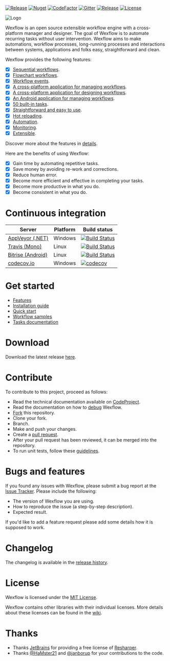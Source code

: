[![Release](http://img.shields.io/badge/release-v2.2-brightgreen.svg)](https://github.com/aelassas/Wexflow/releases/latest) [![Nuget](http://img.shields.io/badge/nuget-v2.2.0-blue.svg)](https://www.nuget.org/packages/Wexflow) [![CodeFactor](https://www.codefactor.io/repository/github/aelassas/wexflow/badge)](https://www.codefactor.io/repository/github/aelassas/wexflow) [![Gitter](https://badges.gitter.im/Join%20Chat.svg)](https://gitter.im/Wexflow/Lobby) [![Release](http://img.shields.io/badge/PRs-welcome-brightgreen.svg)](https://github.com/aelassas/Wexflow#contribute) [![License](http://img.shields.io/badge/license-MIT-blue.svg)](https://github.com/aelassas/Wexflow/blob/master/LICENSE.txt)

![Logo](https://aelassas.github.io/wexflow/images/wexflow.png "Logo")

<!--
[![forthebadge](http://forthebadge.com/images/badges/made-with-c-sharp.svg)](http://forthebadge.com)
[![forthebadge](http://forthebadge.com/images/badges/built-with-love.svg)](http://forthebadge.com)
-->

Wexflow is an open source extensible workflow engine with a cross-platform manager and designer. The goal of Wexflow is to automate recurring tasks without user intervention. Wexflow aims to make automations, workflow processes, long-running processes and interactions between systems, applications and folks easy, straightforward and clean.

Wexflow provides the following features:

- [x] [Sequential workflows](https://github.com/aelassas/Wexflow/wiki/Samples#sequential-workflows).
- [x] [Flowchart workflows](https://github.com/aelassas/Wexflow/wiki/Samples#flowchart-workflows).
- [x] [Workflow events](https://github.com/aelassas/Wexflow/wiki/Samples#workflow-events).
- [x] [A cross-platform application for managing workflows](https://github.com/aelassas/Wexflow/wiki/Usage#wexflow-manager).
- [x] [A cross-platform application for designing workflows](https://github.com/aelassas/Wexflow/wiki/Usage#wexflow-web-designer).
- [x] [An Android application for managing workflows](https://github.com/aelassas/Wexflow/wiki/Usage#wexflow-android-manager).
- [x] [50 built-in tasks](https://github.com/aelassas/Wexflow/wiki/Tasks-documentation).
- [x] [Straightforward and easy to use](https://github.com/aelassas/Wexflow/wiki/Usage).
- [x] [Hot reloading](https://github.com/aelassas/Wexflow/wiki/Hot-reloading).
- [x] [Automation](https://github.com/aelassas/Wexflow/wiki/Automation).
- [x] [Monitoring](https://github.com/aelassas/Wexflow/wiki/Monitoring).
- [x] [Extensible](https://github.com/aelassas/Wexflow/wiki/Extensible).

Discover more about the features in [details](https://github.com/aelassas/Wexflow/wiki).

Here are the benefits of using Wexflow:

- [x] Gain time by automating repetitive tasks.
- [x] Save money by avoiding re-work and corrections.
- [x] Reduce human error.
- [x] Become more efficient and effective in completing your tasks.
- [x] Become more productive in what you do.
- [x] Become consistent in what you do.

# Continuous integration

|  Server | Platform | Build status |
----------|--------|----------|
| [AppVeyor (.NET)](https://www.appveyor.com/) | Windows |[![Build Status](https://ci.appveyor.com/api/projects/status/github/aelassas/Wexflow?svg=true)](https://ci.appveyor.com/project/aelassas/wexflow)|
| [Travis (Mono)](https://travis-ci.org/) | Linux |[![Build Status](https://travis-ci.org/aelassas/Wexflow.svg?branch=master)](https://travis-ci.org/aelassas/Wexflow)|
| [Bitrise (Android)](https://www.bitrise.io/)| Linux|[![Build Status](https://www.bitrise.io/app/55915da1dc7572b3.svg?token=xIjHVgLQu_DktBPbJEPTOA)](https://www.bitrise.io/app/55915da1dc7572b3)|
|[codecov.io](https://codecov.io)|Windows|[![codecov](https://codecov.io/gh/aelassas/Wexflow/branch/master/graph/badge.svg)](https://codecov.io/gh/aelassas/Wexflow)|

# Get started

- [Features](https://github.com/aelassas/Wexflow/wiki)
- [Installation guide](https://github.com/aelassas/Wexflow/wiki/Installation)
- [Quick start](https://github.com/aelassas/Wexflow/wiki/Usage)
- [Workflow samples](https://github.com/aelassas/Wexflow/wiki/Samples)
- [Tasks documentation](https://github.com/aelassas/Wexflow/wiki/Tasks-documentation)

# Download

Download the latest release [here](https://github.com/aelassas/Wexflow/releases/latest).

# Contribute
To contribute to this project, proceed as follows:
- Read the technical documentation available on [CodeProject](https://www.codeproject.com/Articles/1164009/Wexflow-Open-source-workflow-engine-in-Csharp#code).
- Read the documentation on how to [debug](https://github.com/aelassas/Wexflow/wiki/Debug) Wexflow.
- [Fork](https://guides.github.com/activities/forking/) this repository.
- Clone your fork.
- Branch.
- Make and push your changes.
- Create a [pull request](https://help.github.com/articles/creating-a-pull-request/).
- After your pull request has been reviewed, it can be merged into the repository.
- To run unit tests, follow these [guidelines](https://github.com/aelassas/Wexflow/wiki/How-to-run-unit-tests%3F).

# Bugs and features
  
 If you found any issues with Wexflow, please submit a bug report at the [Issue Tracker](https://github.com/aelassas/Wexflow/issues). Please include the following:
 
  - The version of Wexflow you are using.
  - How to reproduce the issue (a step-by-step description).
  - Expected result.
 
If you'd like to add a feature request please add some details how it is supposed to work.

# Changelog

The changelog is available in the [release history](https://github.com/aelassas/Wexflow/wiki/History).

# License
Wexflow is licensed under the [MIT License](https://github.com/aelassas/Wexflow/blob/master/LICENSE.txt). 

Wexflow contains other libraries with their individual licenses. More details about these licenses can be found in the [wiki](https://github.com/aelassas/Wexflow/wiki/License).

# Thanks

- Thanks [JetBrains](https://www.jetbrains.com/) for providing a free license of [Resharper](https://www.jetbrains.com/resharper/).
- Thanks [@HaMster21](https://github.com/HaMster21) and [@janborup](https://github.com/janborup) for your contributions to the code.
